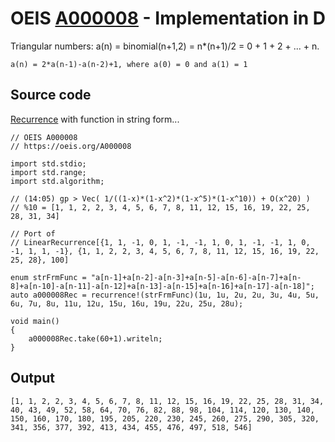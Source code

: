 # OEIS [A000008](https://oeis.org/A000008) - Implementation in D

 Triangular numbers: a(n) = binomial(n+1,2) = n*(n+1)/2 = 0 + 1 + 2 + ... + n.
 
`a(n) = 2*a(n-1)-a(n-2)+1, where a(0) = 0 and a(1) = 1`

## Source code

[Recurrence](https://dlang.org/library/std/range/recurrence.html) with function in string form...

```
// OEIS A000008
// https://oeis.org/A000008

import std.stdio;
import std.range;
import std.algorithm;

// (14:05) gp > Vec( 1/((1-x)*(1-x^2)*(1-x^5)*(1-x^10)) + O(x^20) )
// %10 = [1, 1, 2, 2, 3, 4, 5, 6, 7, 8, 11, 12, 15, 16, 19, 22, 25, 28, 31, 34]

// Port of 
// LinearRecurrence[{1, 1, -1, 0, 1, -1, -1, 1, 0, 1, -1, -1, 1, 0, -1, 1, 1, -1}, {1, 1, 2, 2, 3, 4, 5, 6, 7, 8, 11, 12, 15, 16, 19, 22, 25, 28}, 100]

enum strFrmFunc = "a[n-1]+a[n-2]-a[n-3]+a[n-5]-a[n-6]-a[n-7]+a[n-8]+a[n-10]-a[n-11]-a[n-12]+a[n-13]-a[n-15]+a[n-16]+a[n-17]-a[n-18]";
auto a000008Rec = recurrence!(strFrmFunc)(1u, 1u, 2u, 2u, 3u, 4u, 5u, 6u, 7u, 8u, 11u, 12u, 15u, 16u, 19u, 22u, 25u, 28u);

void main()
{
	a000008Rec.take(60+1).writeln;
}
```
## Output

```text
[1, 1, 2, 2, 3, 4, 5, 6, 7, 8, 11, 12, 15, 16, 19, 22, 25, 28, 31, 34, 40, 43, 49, 52, 58, 64, 70, 76, 82, 88, 98, 104, 114, 120, 130, 140, 150, 160, 170, 180, 195, 205, 220, 230, 245, 260, 275, 290, 305, 320, 341, 356, 377, 392, 413, 434, 455, 476, 497, 518, 546] 
```

